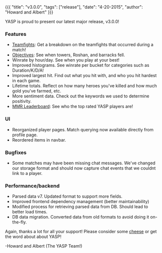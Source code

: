 {{{ "title": "v3.0.0", "tags": ["release"], "date": "4-20-2015", "author": "Howard and Albert" }}}

YASP is proud to present our latest major release, v3.0.0!

<!--more-->

### Features
* <a href="http://yasp.co/matches/1408333834/teamfights" target="_blank">Teamfights</a>: Get a breakdown on the teamfights that occurred during a match!
* <a href="http://yasp.co/matches/1408333834/objectives" target="_blank">Objectives</a>:  See when towers, Roshan, and barracks fell.
* Winrate by hour/day.  See when you play at your best!
* Improved histograms.  See winrate per bucket for categories such as Duration/K/D/A!
* Improved largest hit.  Find out what you hit with, and who you hit hardest in each game.
* Lifetime totals.  Reflect on how many heroes you've killed and how much gold you've farmed, etc.
* More sentiment data.  Check out the keywords we used to determine positivity.
* <a href="http://yasp.co/ratings" target="_blank">MMR Leaderboard</a>:  See who the top rated YASP players are!

### UI
* Reorganized player pages.  Match querying now available directly from profile page.
* Reordered items in navbar.

### Bugfixes
* Some matches may have been missing chat messages.  We've changed our storage format and should now capture chat events that we couldnt link to a player.

### Performance/backend
* Parsed data v7.  Updated format to support more fields.
* Improved frontend dependency management (better maintainability)
* Modified process for retrieving parsed data from DB.  Should lead to better load times.
* DB data migration.  Converted data from old formats to avoid doing it on-the-fly.

Again, thanks a lot for all your support! Please consider some [cheese](http://yasp.co/carry) or get the word about about YASP!

-Howard and Albert (The YASP Team!)